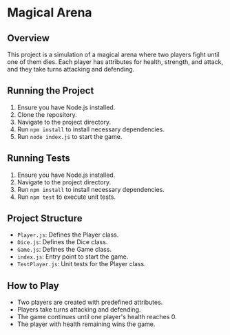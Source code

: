 # Magical Arena

## Overview
This project is a simulation of a magical arena where two players fight until one of them dies. Each player has attributes for health, strength, and attack, and they take turns attacking and defending.

## Running the Project
1. Ensure you have Node.js installed.
2. Clone the repository.
3. Navigate to the project directory.
4. Run `npm install` to install necessary dependencies.
5. Run `node index.js` to start the game.

## Running Tests
1. Ensure you have Node.js installed.
2. Navigate to the project directory.
3. Run `npm install` to install necessary dependencies.
4. Run `npm test` to execute unit tests.

## Project Structure
- `Player.js`: Defines the Player class.
- `Dice.js`: Defines the Dice class.
- `Game.js`: Defines the Game class.
- `index.js`: Entry point to start the game.
- `TestPlayer.js`: Unit tests for the Player class.

## How to Play
- Two players are created with predefined attributes.
- Players take turns attacking and defending.
- The game continues until one player's health reaches 0.
- The player with health remaining wins the game.
